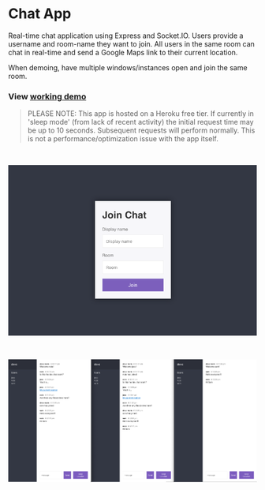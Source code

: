 # Chat App

Real-time chat application using Express and Socket.IO.  Users provide a username and room-name they want to join.  All users in the same room can chat in real-time and send a Google Maps link to their current location.

When demoing, have multiple windows/instances open and join the same room.

### View [working demo](https://chat-app-nds.herokuapp.com/)

> PLEASE NOTE: This app is hosted on a Heroku free tier.  If currently in 'sleep mode' (from lack of recent activity) the initial request time may be up to 10 seconds.  Subsequent requests will perform normally.  This is not a performance/optimization issue with the app itself.

<br>

![ss1](screenshots/ss1.png)

<br>

![ss2](screenshots/ss2.png)
